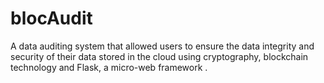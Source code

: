 # blocAudit
A data auditing system that allowed users to ensure the data integrity and security of their data stored in the cloud using cryptography, blockchain technology and Flask, a micro-web framework .
